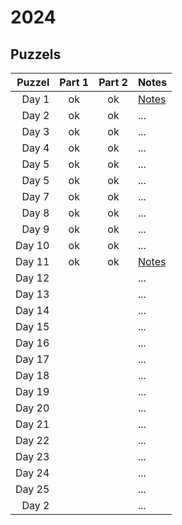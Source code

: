 # 2024

## Puzzels

| **Puzzel** | **Part 1** | **Part 2** | **Notes** |
| --: | :--: | :--: | :-- |
| Day 1 | ok | ok | [Notes](./day01.md) |
| Day 2 | ok | ok | ... |
| Day 3 | ok | ok | ... |
| Day 4 | ok | ok | ... |
| Day 5 | ok | ok | ... |
| Day 5 | ok | ok | ... |
| Day 7 | ok | ok | ... |
| Day 8 | ok | ok | ... |
| Day 9 | ok | ok | ... |
| Day 10 | ok | ok | ... |
| Day 11 | ok | ok | [Notes](./day11.md) |
| Day 12 |  |  | ... |
| Day 13 |  |  | ... |
| Day 14 |  |  | ... |
| Day 15 |  |  | ... |
| Day 16 |  |  | ... |
| Day 17 |  |  | ... |
| Day 18 |  |  | ... |
| Day 19 |  |  | ... |
| Day 20 |  |  | ... |
| Day 21 |  |  | ... |
| Day 22 |  |  | ... |
| Day 23 |  |  | ... |
| Day 24 |  |  | ... |
| Day 25 |  |  | ... |
| Day 2 |  |  | ... |

